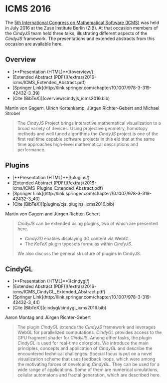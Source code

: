 # ICMS 2016

The [5th International Congress on Mathematical Software (ICMS)][ICMS16]
was held in July 2016 at the Zuse Institute Berlin (ZIB).
At that occasion members of the *CindyJS* team held three talks,
illustrating different aspects of the *CindyJS* framework.
The presentations and extended abstracts from this occasion are available here.

[ICMS16]: http://icms2016.zib.de/

## Overview

<ul class="inlinelist">
<li>[**Presentation (HTML)**](overview/)</li>
<li>[Extended Abstract (PDF)](/extras/2016-icms/ICMS_Extended_Abstract.pdf)</li>
<li>[Springer Link](http://link.springer.com/chapter/10.1007/978-3-319-42432-3_39)</li>
<li>[Cite (BibTeX)](overview/cindyjs_icms2016.bib)</li>
</ul>

Martin von Gagern, Ulrich Kortenkamp, Jürgen Richter-Gebert and Michael Strobel

> The *CindyJS* Project brings interactive mathematical visualization
> to a broad variety of devices. Using projective geometry, homotopy
> methods and well tuned algorithms the *CindyJS* project is one of
> the first real time capable software projects in this eld that at
> the same time approaches high-level mathematical descriptions and
> performance.

## Plugins

<ul class="inlinelist">
<li>[**Presentation (HTML)**](plugins/)</li>
<li>[Extended Abstract (PDF)](/extras/2016-icms/ICMS_Plugins_Extended_Abstract.pdf)</li>
<li>[Springer Link](http://link.springer.com/chapter/10.1007/978-3-319-42432-3_40)</li>
<li>[Cite (BibTeX)](plugins/cjs_plugins_icms2016.bib)</li>
</ul>

Martin von Gagern and Jürgen Richter-Gebert

> *CindyJS* can be extended using plugins, two of which are presented here.
> 
> * *Cindy3D* enables displaying 3D content via WebGL.
> * The *KaTeX* plugin typesets formulas within *CindyJS*.
> 
> We also discuss the general structure of plugins in CindyJS.

## CindyGL

<ul class="inlinelist">
<li>[**Presentation (HTML)**](cindygl/)</li>
<li>[Extended Abstract (PDF)](/extras/2016-icms/ICMS_CindyGL_Extended_Abstract.pdf)</li>
<li>[Springer Link](http://link.springer.com/chapter/10.1007/978-3-319-42432-3_44)</li>
<li>[Cite (BibTeX)](cindygl/cindygl_icms2016.bib)</li>
</ul>

Aaron Montag and Jürgen Richter-Gebert

> The plugin *CindyGL* extends the *CindyJS* framework and leverages
> WebGL for parallelized computations.  *CindyGL* provides access to
> the GPU fragment shader for *CindyJS*.  Among other tasks, the
> plugin *CindyGL* is used for real-time colorplots.  We introduce the
> main principles, concepts and application of *CindyGL* and describe
> the encountered technical challenges. Special focus is put on a
> novel visualization scheme that uses feedback loops, which were
> among the motivating forces of developing *CindyGL*. They can be
> used for a wide range of applications. Some of them are numerical
> simulations, cellular automatons and fractal generation, which are
> described here.

